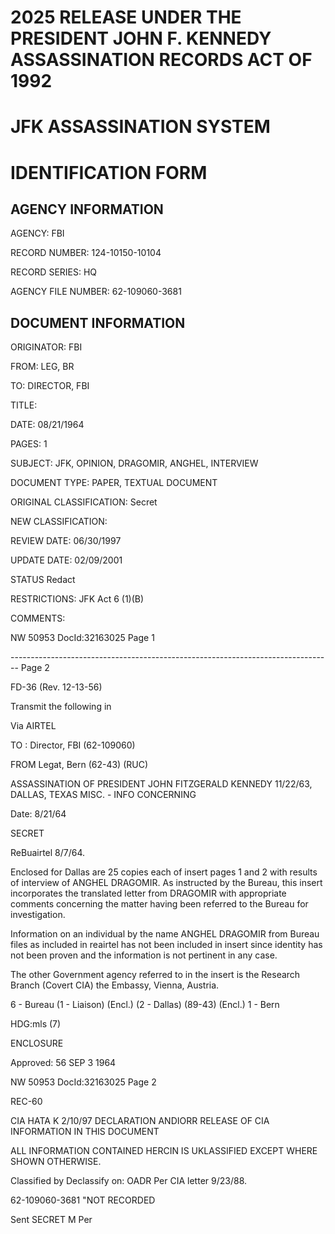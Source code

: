 # 2025 RELEASE UNDER THE PRESIDENT JOHN F. KENNEDY ASSASSINATION RECORDS ACT OF 1992

# JFK ASSASSINATION SYSTEM

# IDENTIFICATION FORM

## AGENCY INFORMATION

AGENCY: FBI

RECORD NUMBER: 124-10150-10104

RECORD SERIES: HQ

AGENCY FILE NUMBER: 62-109060-3681

## DOCUMENT INFORMATION

ORIGINATOR: FBI

FROM: LEG, BR

TO: DIRECTOR, FBI

TITLE:

DATE: 08/21/1964

PAGES: 1

SUBJECT: JFK, OPINION, DRAGOMIR, ANGHEL, INTERVIEW

DOCUMENT TYPE: PAPER, TEXTUAL DOCUMENT

ORIGINAL CLASSIFICATION: Secret

NEW CLASSIFICATION:

REVIEW DATE: 06/30/1997

UPDATE DATE: 02/09/2001

STATUS Redact

RESTRICTIONS: JFK Act 6 (1)(B)

COMMENTS:

NW 50953 DocId:32163025 Page 1


-------------------------------------------------------------------------------- Page 2

FD-36 (Rev. 12-13-56)

Transmit the following in

Via AIRTEL

TO : Director, FBI (62-109060)

FROM Legat, Bern (62-43) (RUC)

ASSASSINATION OF PRESIDENT
JOHN FITZGERALD KENNEDY
11/22/63, DALLAS, TEXAS
MISC. - INFO CONCERNING

Date: 8/21/64

SECRET

ReBuairtel 8/7/64.

Enclosed for Dallas are 25 copies each of insert
pages 1 and 2 with results of interview of ANGHEL DRAGOMIR.
As instructed by the Bureau, this insert incorporates the
translated letter from DRAGOMIR with appropriate comments
concerning the matter having been referred to the Bureau for
investigation.

Information on an individual by the name ANGHEL
DRAGOMIR from Bureau files as included in reairtel has not
been included in insert since identity has not been proven
and the information is not pertinent in any case.

The other Government agency referred to in the
insert is the Research Branch (Covert CIA) the Embassy,
Vienna, Austria.

6 - Bureau
(1 - Liaison) (Encl.)
(2 - Dallas) (89-43) (Encl.)
1 - Bern

HDG:mls
(7)

ENCLOSURE

Approved:
56 SEP 3 1964

NW 50953 DocId:32163025 Page 2

REC-60

CIA HATA K 2/10/97
DECLARATION ANDIORR
RELEASE OF CIA INFORMATION
IN THIS DOCUMENT

ALL INFORMATION CONTAINED
HERCIN IS UKLASSIFIED EXCEPT
WHERE SHOWN OTHERWISE.

Classified by
Declassify on: OADR
Per CIA letter 9/23/88.

62-109060-3681
"NOT RECORDED

Sent SECRET M Per
